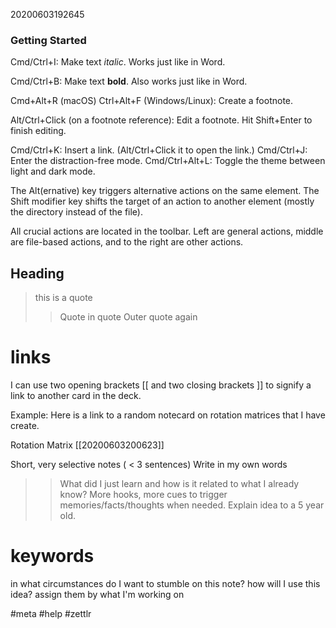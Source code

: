 20200603192645

### Getting Started

Cmd/Ctrl+I: Make text _italic_. Works just like in Word.

Cmd/Ctrl+B: Make text **bold**. Also works just like in Word.

Cmd+Alt+R (macOS) Ctrl+Alt+F (Windows/Linux): Create a footnote.

Alt/Ctrl+Click (on a footnote reference): Edit a footnote. Hit Shift+Enter to finish editing.

Cmd/Ctrl+K: Insert a link. (Alt/Ctrl+Click it to open the link.)
Cmd/Ctrl+J: Enter the distraction-free mode.
Cmd/Ctrl+Alt+L: Toggle the theme between light and dark mode.

The Alt(ernative) key triggers alternative actions on the same element.
The Shift modifier key shifts the target of an action to another element (mostly the directory instead of the file).

All crucial actions are located in the toolbar. Left are general actions, middle are file-based actions, and to the right are other actions.

## Heading

> this is a quote
> > Quote in quote
> Outer quote again


# links
I can use two opening brackets \[\[ and two closing brackets \]\] to signify a link to another card in the deck.

Example:
Here is a link to a random notecard on rotation matrices that I have create.

Rotation Matrix [[20200603200623]] 

Short, very selective notes ( < 3 sentences)
Write in my own words
> > What did I just learn and how is it related to what I already know?
> > More hooks, more cues to trigger memories/facts/thoughts when needed.
> > Explain idea to a 5 year old.

# keywords
in what circumstances do I want to stumble on this note?
how will I use this idea?
assign them by what I'm working on

#meta #help #zettlr
